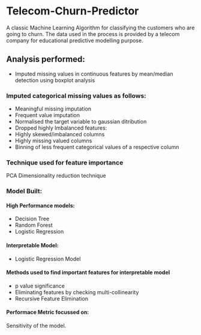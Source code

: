 # Telecom-Churn-Predictor
A classic Machine Learning Algorithm for classifying the customers who are going to churn. The data used in the process is provided by a telecom company for educational 
predictive modelling purpose. 

## Analysis performed:
- Imputed missing values in continuous features by mean/median detection using boxplot analysis
### Imputed categorical missing values as follows: 
- Meaningful missing imputation 
- Frequent value imputation
- Normalised the target variable to gaussian ditribution
- Dropped highly Imbalanced features: 
- Highly skewed/imbalanced columns 
- Highly missing valued columns
- Binning of less frequent categorical values of a respective column

### Technique used for feature importance
PCA Dimensionality reduction technique

### Model Built: 
#### High Performance models:
- Decision Tree
- Random Forest 
- Logistic Regression 

#### Interpretable Model:
- Logistic Regression Model

#### Methods used to find important features for interpretable model
- p value significance
- Eliminating features by checking multi-collinearity
- Recursive Feature Elimination
 
#### Performace Metric focussed on:
Sensitivity of the model.
